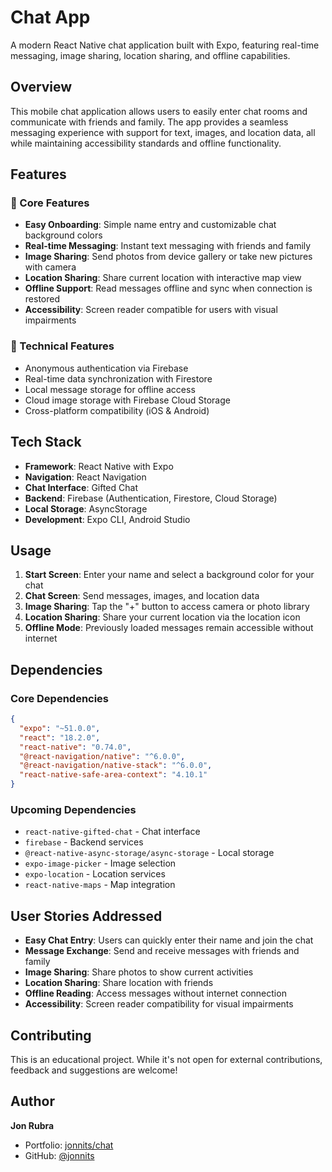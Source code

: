 # Chat App

A modern React Native chat application built with Expo, featuring real-time messaging, image sharing, location sharing, and offline capabilities.

## Overview

This mobile chat application allows users to easily enter chat rooms and communicate with friends and family. The app provides a seamless messaging experience with support for text, images, and location data, all while maintaining accessibility standards and offline functionality.

## Features

### 🚀 Core Features
- **Easy Onboarding**: Simple name entry and customizable chat background colors
- **Real-time Messaging**: Instant text messaging with friends and family
- **Image Sharing**: Send photos from device gallery or take new pictures with camera
- **Location Sharing**: Share current location with interactive map view
- **Offline Support**: Read messages offline and sync when connection is restored
- **Accessibility**: Screen reader compatible for users with visual impairments

### 🔧 Technical Features
- Anonymous authentication via Firebase
- Real-time data synchronization with Firestore
- Local message storage for offline access
- Cloud image storage with Firebase Cloud Storage
- Cross-platform compatibility (iOS & Android)

## Tech Stack

- **Framework**: React Native with Expo
- **Navigation**: React Navigation
- **Chat Interface**: Gifted Chat
- **Backend**: Firebase (Authentication, Firestore, Cloud Storage)
- **Local Storage**: AsyncStorage
- **Development**: Expo CLI, Android Studio

## Usage

1. **Start Screen**: Enter your name and select a background color for your chat
2. **Chat Screen**: Send messages, images, and location data
3. **Image Sharing**: Tap the "+" button to access camera or photo library
4. **Location Sharing**: Share your current location via the location icon
5. **Offline Mode**: Previously loaded messages remain accessible without internet

## Dependencies

### Core Dependencies
```json
{
  "expo": "~51.0.0",
  "react": "18.2.0",
  "react-native": "0.74.0",
  "@react-navigation/native": "^6.0.0",
  "@react-navigation/native-stack": "^6.0.0",
  "react-native-safe-area-context": "4.10.1"
}
```

### Upcoming Dependencies
- `react-native-gifted-chat` - Chat interface
- `firebase` - Backend services
- `@react-native-async-storage/async-storage` - Local storage
- `expo-image-picker` - Image selection
- `expo-location` - Location services
- `react-native-maps` - Map integration

## User Stories Addressed

- **Easy Chat Entry**: Users can quickly enter their name and join the chat
- **Message Exchange**: Send and receive messages with friends and family
- **Image Sharing**: Share photos to show current activities
- **Location Sharing**: Share location with friends
- **Offline Reading**: Access messages without internet connection
- **Accessibility**: Screen reader compatibility for visual impairments

## Contributing

This is an educational project. While it's not open for external contributions, feedback and suggestions are welcome!

## Author

**Jon Rubra**
- Portfolio: [jonnits/chat](https://github.com/jonnits/chat)
- GitHub: [@jonnits](https://github.com/jonnits)


